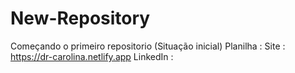# New-Repository

Começando o primeiro repositorio (Situação inicial)
Planilha :      Site : https://dr-carolina.netlify.app        LinkedIn :
